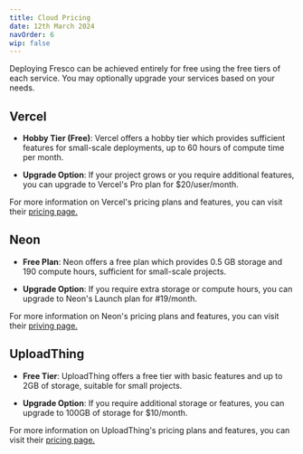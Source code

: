 ```yaml
---
title: Cloud Pricing
date: 12th March 2024
navOrder: 6
wip: false
---
```


Deploying Fresco can be achieved entirely for free using the free tiers of each service. You may optionally upgrade your services based on your needs.

## Vercel

- **Hobby Tier (Free)**: Vercel offers a hobby tier which provides sufficient features for small-scale deployments, up to 60 hours of compute time per month.

- **Upgrade Option**: If your project grows or you require additional features, you can upgrade to Vercel's Pro plan for $20/user/month.

For more information on Vercel's pricing plans and features, you can visit their [pricing page.](https://vercel.com/pricing)

## Neon

- **Free Plan**: Neon offers a free plan which provides 0.5 GB storage and 190 compute hours, sufficient for small-scale projects.

- **Upgrade Option**: If you require extra storage or compute hours, you can upgrade to Neon's Launch plan for #19/month.

For more information on Neon's pricing plans and features, you can visit their [priving page.](https://neon.com/pricing)


## UploadThing

- **Free Tier**: UploadThing offers a free tier with basic features and up to 2GB of storage, suitable for small projects.

- **Upgrade Option**: If you require additional storage or features, you can upgrade to 100GB of storage for $10/month.

For more information on UploadThing's pricing plans and features, you can visit their [pricing page.](https://uploadthing.com/pricing)
